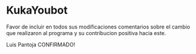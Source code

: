 # KukaYoubot
Favor de incluir en todos sus modificaciones comentarios sobre el cambio que realizaron al programa y su contribucion
positiva hacia este.

Luis Pantoja CONFIRMADO!
